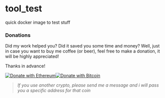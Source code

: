 # tool_test
quick docker image to test stuff

### Donations
Did my work helped you? Did it saved you some time and money?
Well, just in case you want to buy me coffee (or beer), feel free to make a donation, it will be highly appreciated!

Thanks in advance!

[![Donate with Ethereum](https://en.cryptobadges.io/badge/big/0xC1c9F71cb7845D7c3254Fa6b8b968ceDb5FA1bBE)](https://en.cryptobadges.io/donate/0xC1c9F71cb7845D7c3254Fa6b8b968ceDb5FA1bBE)[![Donate with Bitcoin](https://en.cryptobadges.io/badge/big/1Nkqjt7fZ8NDJdeRKZcGKUQREoaSyLhvde)](https://en.cryptobadges.io/donate/1Nkqjt7fZ8NDJdeRKZcGKUQREoaSyLhvde)
>_If you use another crypto, please send me a message and i will pass you a specific address for that coin_
